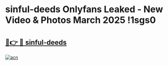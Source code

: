 # sinful-deeds Onlyfans Leaked - New Video & Photos March 2025 !1sgs0

# <h2><a href="https://a9qymp.iuczelnia.edu.pl?title=sinful-deeds&ref=1sgs0">🔗👉 🔴 sinful-deeds</a></h2>

[![acn](https://github.com/user-attachments/assets/0f9c940e-d8b0-45ae-aac7-cd30a18b3e1c)](https://a9qymp.iuczelnia.edu.pl?title=sinful-deeds&ref=1sgs0)

